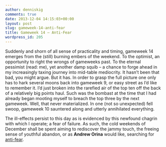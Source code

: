 ```yaml
---
author: denniskig
comments: true
date: 2013-12-04 14:15:03+00:00
layout: post
slug: gameweek-14-anti-fear
title: Gameweek 14 – Anti-Fear
wordpress_id: 205
---
```


Suddenly and shorn of all sense of practicality and timing, gameweek 14 emerges from the (still) burning embers of the weekend. To the optimist, an opportunity to right the wrongs of gameweeks past. To the eternal pessimist (read: me), yet another damp squib – a chance to forge ahead in my increasingly taxing journey into mid-table mediocrity. It hasn’t been that bad, you might argue. But it has. In order to grasp the full picture one only has to hark several moons back into gameweek 9, or easy street as I’d like to remember it. I’d just broken into the rarefied air of the top ten off the back of a relatively big points haul. Such was the bombast at the time that I had already began mooting myself to breach the top three by the next gameweek. Well, that never materialized. In one (not so unexpected) fell swoop, gameweek 10 sauntered along and utterly annihilated everything.

The ill-effects persist to this day as is evidenced by this newfound chagrin with which I operate; a fear of failure. As such, the cold weekends of December shall be spent aiming to rediscover the jammy touch, the freeing sense of youthful abandon, or as **Andrew Orina** would like, searching for [anti-fear](http://www.youtube.com/watch?v=BdHK_r9RXTc).


